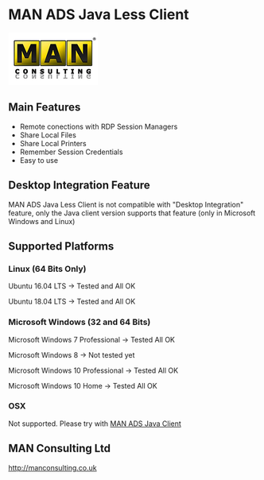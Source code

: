 # MAN ADS Java Less Client

![Man Consulting Logo](https://github.com/bacgroup/man_ovd_client/raw/develop/manconsultinglogo.png)

## Main Features

* Remote conections with RDP Session Managers
* Share Local Files
* Share Local Printers
* Remember Session Credentials
* Easy to use

## Desktop Integration Feature

MAN ADS Java Less Client is not compatible with "Desktop Integration" feature, only the Java client version supports that feature (only in Microsoft Windows and Linux)

## Supported Platforms

### Linux (64 Bits Only)

Ubuntu 16.04 LTS -> Tested and All OK

Ubuntu 18.04 LTS -> Tested and All OK

### Microsoft Windows (32 and 64 Bits)

Microsoft Windows 7 Professional  -> Tested All OK

Microsoft Windows 8 -> Not tested yet

Microsoft Windows 10 Professional -> Tested All OK

Microsoft Windows 10 Home -> Tested All OK

### OSX

Not supported. Please try with [MAN ADS Java Client](https://github.com/bacgroup/man_ovd_client)

## MAN Consulting Ltd

http://manconsulting.co.uk
